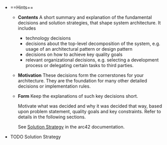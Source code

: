 - ==Hints==
	- **Contents**
	  A short summary and explanation of the fundamental decisions and solution strategies, that shape system architecture. It includes
		- technology decisions
		- decisions about the top-level decomposition of the system, e.g.   usage of an architectural pattern or design pattern
		- decisions on how to achieve key quality goals
		- relevant organizational decisions, e.g. selecting a development  process or delegating certain tasks to third parties.
	- **Motivation**
	  These decisions form the cornerstones for your architecture. They are the foundation for many other detailed decisions or implementation rules.
	- **Form**
	  Keep the explanations of such key decisions short.
	  
	  Motivate what was decided and why it was decided that way, based upon problem statement, quality goals and key constraints. Refer to details in the following sections.
	  
	  See [Solution Strategy](https://docs.arc42.org/section-4/) in the arc42 documentation.
- TODO Solution Strategy